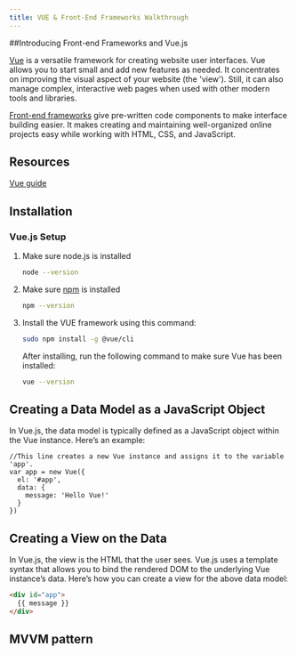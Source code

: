 ```yaml
---
title: VUE & Front-End Frameworks Walkthrough
---
```


##Introducing Front-end Frameworks and Vue.js

[Vue](https://v2.vuejs.org/v2/guide/#) is a versatile framework for creating website user interfaces. Vue allows you to start small and add new features as needed. It concentrates on improving the visual aspect of your website (the 'view'). Still, it can also manage complex, interactive web pages when used with other modern tools and libraries. 

[Front-end frameworks](https://en.wikipedia.org/wiki/Front-end_web_development) give pre-written code components to make interface building easier. It makes creating and maintaining well-organized online projects easy while working with HTML, CSS, and JavaScript.

## Resources

[Vue guide](https://v2.vuejs.org/v2/guide/#)

## Installation

### Vue.js Setup

1. Make sure node.js is installed
   ```sh
   node --version
   ```
2. Make sure [npm](https://kinsta.com/knowledgebase/what-is-npm/) is installed
   ```sh
   npm --version
   ```
3. Install the VUE framework using this command: 
   ```sh
   sudo npm install -g @vue/cli 
   ```
   After installing, run the following command to make sure Vue has been installed:

   ```sh
   vue --version
   ```
## Creating a Data Model as a JavaScript Object
In Vue.js, the data model is typically defined as a JavaScript object within the Vue instance. Here’s an example:

```JS
//This line creates a new Vue instance and assigns it to the variable 'app'. 
var app = new Vue({
  el: '#app',
  data: {
    message: 'Hello Vue!'
  }
})
```
## Creating a View on the Data
In Vue.js, the view is the HTML that the user sees. Vue.js uses a template syntax that allows you to bind the rendered DOM to the underlying Vue instance’s data. Here’s how you can create a view for the above data model:

```HTML
<div id="app">
  {{ message }}
</div>
```
## MVVM pattern



